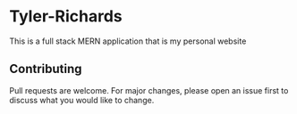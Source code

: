 # Tyler-Richards

This is a full stack MERN application that is my personal website

## Contributing
Pull requests are welcome. For major changes, please open an issue first to discuss what you would like to change.
